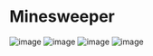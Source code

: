 # Minesweeper
![image](https://github.com/epurola/Minesweeper/assets/145434073/06a62ba5-593e-4b39-ad33-0c1f7e110456)
![image](https://github.com/epurola/Minesweeper/assets/145434073/5da35a08-4d4a-4d04-93aa-370704bd3638)
![image](https://github.com/epurola/Minesweeper/assets/145434073/0a44d17d-9e7f-4d10-a1c1-623842e0ba8c)
![image](https://github.com/epurola/Minesweeper/assets/145434073/c2990c75-6fee-454a-ad81-b2117d1f2f89)
